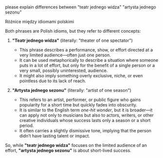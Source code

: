 please explain differences between "teatr jednego widza" "artysta jednego sezonu"

Różnice między idiomami polskimi

Both phrases are Polish idioms, but they refer to different concepts:  

1. **"Teatr jednego widza"** (literally: "theater of one spectator")  
   - This phrase describes a performance, show, or effort directed at a very limited audience—often just one person.  
   - It can be used metaphorically to describe a situation where someone puts in a lot of effort, but only for the benefit of a single person or a very small, possibly uninterested, audience.  
   - It might also imply something overly exclusive, niche, or even pointless due to its lack of reach.  

2. **"Artysta jednego sezonu"** (literally: "artist of one season")  
   - This refers to an artist, performer, or public figure who gains popularity for a short time but quickly fades into obscurity.  
   - It is similar to the English term *one-hit wonder*, but it is broader—it can apply not only to musicians but also to actors, writers, or other creative individuals whose success lasts only a season or a short period.  
   - It often carries a slightly dismissive tone, implying that the person didn’t have lasting talent or impact.  

So, while **"teatr jednego widza"** focuses on the limited audience of an effort, **"artysta jednego sezonu"** is about short-lived success.
